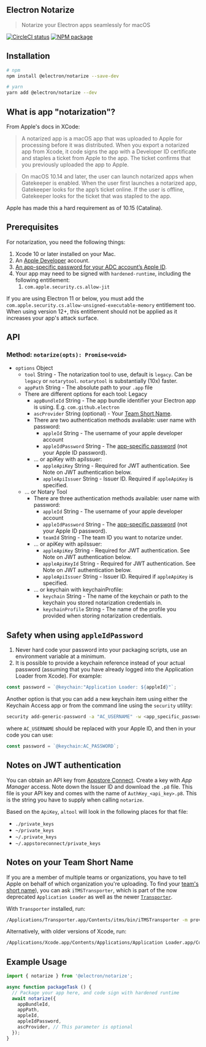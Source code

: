 Electron Notarize
-----------

> Notarize your Electron apps seamlessly for macOS

[![CircleCI status](https://circleci.com/gh/electron/notarize.svg?style=shield)](https://circleci.com/gh/electron/notarize)
[![NPM package](https://img.shields.io/npm/v/@electron/notarize)](https://npm.im/@electron/notarize)

## Installation

```bash
# npm
npm install @electron/notarize --save-dev

# yarn
yarn add @electron/notarize --dev
```

## What is app "notarization"?

From Apple's docs in XCode:

> A notarized app is a macOS app that was uploaded to Apple for processing before it was distributed. When you export a notarized app from Xcode, it code signs the app with a Developer ID certificate and staples a ticket from Apple to the app. The ticket confirms that you previously uploaded the app to Apple.

> On macOS 10.14 and later, the user can launch notarized apps when Gatekeeper is enabled. When the user first launches a notarized app, Gatekeeper looks for the app’s ticket online. If the user is offline, Gatekeeper looks for the ticket that was stapled to the app.

Apple has made this a hard requirement as of 10.15 (Catalina).

## Prerequisites

For notarization, you need the following things:

1. Xcode 10 or later installed on your Mac.
2. An [Apple Developer](https://developer.apple.com/) account.
3. [An app-specific password for your ADC account’s Apple ID](https://support.apple.com/HT204397).
4. Your app may need to be signed with `hardened-runtime`, including the following entitlement:
    1. `com.apple.security.cs.allow-jit`

  If you are using Electron 11 or below, you must add the `com.apple.security.cs.allow-unsigned-executable-memory` entitlement too.
  When using version 12+, this entitlement should not be applied as it increases your app's attack surface.

## API

### Method: `notarize(opts): Promise<void>`

* `options` Object
  * `tool` String - The notarization tool to use, default is `legacy`.  Can be `legacy` or `notarytool`. `notarytool` is substantially (10x) faster.
  * `appPath` String - The absolute path to your `.app` file
  * There are different options for each tool: Legacy
    * `appBundleId` String - The app bundle identifier your Electron app is using.  E.g. `com.github.electron`
    * `ascProvider` String (optional) - Your [Team Short Name](#notes-on-your-team-short-name).
    * There are two authentication methods available: user name with password:
      * `appleId` String - The username of your apple developer account
      * `appleIdPassword` String - The [app-specific password](https://support.apple.com/HT204397) (not your Apple ID password).
    * ... or apiKey with apiIssuer:
      * `appleApiKey` String - Required for JWT authentication. See Note on JWT authentication below.
      * `appleApiIssuer` String - Issuer ID. Required if `appleApiKey` is specified.
  * ... or Notary Tool
    * There are three authentication methods available: user name with password:
      * `appleId` String - The username of your apple developer account
      * `appleIdPassword` String - The [app-specific password](https://support.apple.com/HT204397) (not your Apple ID password).
      * `teamId` String - The team ID you want to notarize under.
    * ... or apiKey with apiIssuer:
      * `appleApiKey` String - Required for JWT authentication. See Note on JWT authentication below.
      * `appleApiKeyId` String - Required for JWT authentication. See Note on JWT authentication below.
      * `appleApiIssuer` String - Issuer ID. Required if `appleApiKey` is specified.
    * ... or keychain with keychainProfile:
      * `keychain` String - The name of the keychain or path to the keychain you stored notarization credentials in.
      * `keychainProfile` String - The name of the profile you provided when storing notarization credentials.

## Safety when using `appleIdPassword`

1. Never hard code your password into your packaging scripts, use an environment
variable at a minimum.
2. It is possible to provide a keychain reference instead of your actual password (assuming that you have already logged into
the Application Loader from Xcode).  For example:

```javascript
const password = `@keychain:"Application Loader: ${appleId}"`;
```

Another option is that you can add a new keychain item using either the Keychain Access app or from the command line using the `security` utility:

```bash
security add-generic-password -a "AC_USERNAME" -w <app_specific_password> -s "AC_PASSWORD"
```
where `AC_USERNAME` should be replaced with your Apple ID, and then in your code you can use:

```javascript
const password = `@keychain:AC_PASSWORD`;
```

## Notes on JWT authentication

You can obtain an API key from [Appstore Connect](https://appstoreconnect.apple.com/access/api). Create a key with _App Manager_ access. Note down the Issuer ID and download the `.p8` file. This file is your API key and comes with the name of `AuthKey_<api_key>.p8`. This is the string you have to supply when calling `notarize`.

Based on the `ApiKey`, `altool` will look in the following places for that file:

* `./private_keys`
* `~/private_keys`
* `~/.private_keys`
* `~/.appstoreconnect/private_keys`

## Notes on your Team Short Name

If you are a member of multiple teams or organizations, you have to tell Apple on behalf of which organization you're uploading. To find your [team's short name](https://forums.developer.apple.com/thread/113798)), you can ask `iTMSTransporter`, which is part of the now deprecated `Application Loader` as well as the newer [`Transporter`](https://apps.apple.com/us/app/transporter/id1450874784?mt=12).

With `Transporter` installed, run:
```sh
/Applications/Transporter.app/Contents/itms/bin/iTMSTransporter -m provider -u APPLE_DEV_ACCOUNT -p APP_PASSWORD
```

Alternatively, with older versions of Xcode, run:
```sh
/Applications/Xcode.app/Contents/Applications/Application Loader.app/Contents/itms/bin/iTMSTransporter -m provider -u APPLE_DEV_ACCOUNT -p APP_PASSWORD
```
## Example Usage

```javascript
import { notarize } from '@electron/notarize';

async function packageTask () {
  // Package your app here, and code sign with hardened runtime
  await notarize({
    appBundleId,
    appPath,
    appleId,
    appleIdPassword,
    ascProvider, // This parameter is optional
  });
}
```
